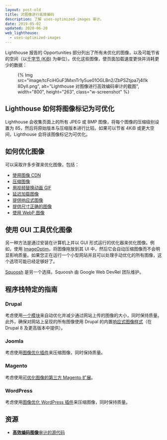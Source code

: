```yaml
---
layout: post-old
title: 对图像进行高效编码
description: 了解 uses-optimized-images 审计。
date: 2019-05-02
updated: 2020-06-20
web_lighthouse:
  - uses-optimized-images
---
```


Lighthouse 报告的 Opportunities 部分列出了所有未优化的图像，以及可能节省的空间（以[千字节 (KiB)](https://en.wikipedia.org/wiki/Kibibyte) 为单位）。优化这些图像，使页面加载速度更快并消耗更少的数据：

<figure class="w-figure">{% Img src="image/tcFciHGuF3MxnTr1y5ue01OGLBn2/ZbPSZtjpa7j4I1k8DylI.png", alt="Lighthouse 对图像进行高效编码审计的截图", width="800", height="263", class="w-screenshot" %}</figure>

## Lighthouse 如何将图像标记为可优化

Lighthouse 会收集页面上的所有 JPEG 或 BMP 图像，将每个图像的压缩级别设置为 85，然后将原始版本与压缩版本进行比较。如果可以节省 4KiB 或更大空间，Lighthouse 会将该图像标记为可优化。

## 如何优化图像

可以采取许多步骤来优化图像，包括：

- [使用图像 CDN](/image-cdns/)
- [压缩图像](/use-imagemin-to-compress-images)
- [用视频替换动画 GIF](/replace-gifs-with-videos)
- [延迟加载图像](/use-lazysizes-to-lazyload-images)
- [提供响应式图像](/serve-responsive-images)
- [提供尺寸正确的图像](/serve-images-with-correct-dimensions)
- [使用 WebP 图像](/serve-images-webp)

## 使用 GUI 工具优化图像

另一种方法是通过安装在计算机上并以 GUI 形式运行的优化器来优化图像。例如，使用 [ImageOptim](https://imageoptim.com/mac)，将图像拖放到其 UI 中，然后它会自动压缩图像而不会明显影响质量。如果您正在运行一个小型网站并且可以处理手动优化的所有图像，这个选项可能已经足够好了。

[Squoosh](https://squoosh.app/) 是另一个选择。Squoosh 由 Google Web DevRel 团队维护。

## 程序栈特定的指南

### Drupal

考虑使用[一个模块](https://www.drupal.org/project/project_module?f%5B0%5D=&f%5B1%5D=&f%5B2%5D=im_vid_3%3A123&f%5B3%5D=&f%5B4%5D=sm_field_project_type%3Afull&f%5B5%5D=&f%5B6%5D=&text=optimize+images&solrsort=iss_project_release_usage+desc&op=Search)来自动优化并减少通过网站上传的图像的大小，同时保持质量。此外，确保对网站上呈现的所有图像使用 Drupal 的内置[响应式图像样式](https://www.drupal.org/docs/8/mobile-guide/responsive-images-in-drupal-8)（在 Drupal 8 及更高版本中提供）。

### Joomla

考虑使用[图像优化插件](https://extensions.joomla.org/instant-search/?jed_live%5Bquery%5D=performance)来压缩图像，同时保持质量。

### Magento

考虑使用[可优化图像的第三方 Magento 扩展](https://marketplace.magento.com/catalogsearch/result/?q=optimize%20image)。

### WordPress

考虑使用[图像优化 WordPress 插件](https://wordpress.org/plugins/search/optimize+images/)来压缩图像，同时保持质量。

## 资源

- [**高效编码图像**审计的源代码](https://github.com/GoogleChrome/lighthouse/blob/master/lighthouse-core/audits/byte-efficiency/uses-optimized-images.js)
